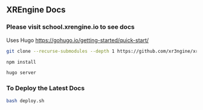 ## XREngine Docs

### Please visit school.xrengine.io to see docs

Uses Hugo
https://gohugo.io/getting-started/quick-start/ 

```bash
git clone --recurse-submodules --depth 1 https://github.com/xr3ngine/xrengine

npm install

hugo server
```


### To Deploy the Latest Docs
```bash
bash deploy.sh
```